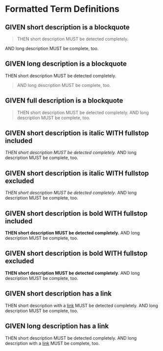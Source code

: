 # Formatted Term Definitions

## GIVEN short description is a blockquote

> THEN short description MUST be detected completely.

AND long description MUST be complete, too.

## GIVEN long description is a blockquote

THEN short description MUST be detected completely.

> AND long description MUST be complete, too.

## GIVEN full description is a blockquote

> THEN short description MUST be detected completely. AND long description MUST be complete, too.

## GIVEN short description is italic WITH fullstop included

*THEN short description MUST be detected completely.* AND long description MUST be complete, too.

## GIVEN short description is italic WITH fullstop excluded

*THEN short description MUST be detected completely*. AND long description MUST be complete, too.

## GIVEN short description is bold WITH fullstop included

**THEN short description MUST be detected completely.** AND long description MUST be complete, too.

## GIVEN short description is bold WITH fullstop excluded

**THEN short description MUST be detected completely**. AND long description MUST be complete, too.

## GIVEN short description has a link

THEN short description with a [link](./foo.md) MUST be detected completely. AND long description MUST be complete, too.

## GIVEN long description has a link

THEN short description MUST be detected completely. AND long description with a [link](./foo.md) MUST be complete, too.
